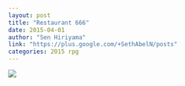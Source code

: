 ```yaml
---
layout: post
title: "Restaurant 666"
date: 2015-04-01
author: "Sen Hiriyama"
link: "https://plus.google.com/+SethAbelN/posts"
categories: 2015 rpg
---
```

![]({{site.url}}/2015images/Restaurant666.jpg)
